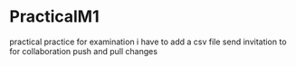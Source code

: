 # PracticalM1
practical practice for examination
i have to add a csv file
send invitation to for collaboration
push and pull changes
